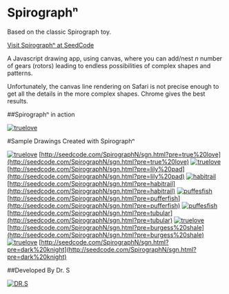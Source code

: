 # Spirograph&#8319;
Based on the classic Spirograph toy.

[Visit Spirograph&#8319; at SeedCode](http://seedcode.com/SpirographN/sgn.html)

A Javascript drawing app, using canvas, where you can add/nest *n* number of gears (rotors) leading to endless possibilities of complex shapes and patterns.

Unfortunately, the canvas line rendering on Safari is not precise enough to get all the details in the more complex shapes. Chrome gives the best results.

##Spirograph&#8319; in action

[![truelove](img/drawing.png)](img/drawing.png)

#Sample Drawings Created with Spirograph&#8319;

[![truelove](img/truelove.png)](img/truelove.png)
[http://seedcode.com/SpirographN/sgn.html?pre=true%20love](http://seedcode.com/SpirographN/sgn.html?pre=true%20love)
[![truelove](img/lilypad.png)](img/lilypad.png)
[http://seedcode.com/SpirographN/sgn.html?pre=lily%20pad](http://seedcode.com/SpirographN/sgn.html?pre=lily%20pad)
[![habitrail](img/habitrail.png)](img/habitrail.png)
[http://seedcode.com/SpirographN/sgn.html?pre=habitrail](http://seedcode.com/SpirographN/sgn.html?pre=habitrail)
[![puffesfish](img/pufferfish.png)](img/pufferfish.png)
[http://seedcode.com/SpirographN/sgn.html?pre=pufferfish](http://seedcode.com/SpirographN/sgn.html?pre=pufferfish)
[![puffesfish](img/tubular.png)](img/tubular.png)
[http://seedcode.com/SpirographN/sgn.html?pre=tubular](http://seedcode.com/SpirographN/sgn.html?pre=tubular)
[![truelove](img/burgessshale.png)](img/burgessshale.png)
[http://seedcode.com/SpirographN/sgn.html?pre=burgess%20shale](http://seedcode.com/SpirographN/sgn.html?pre=burgess%20shale)
[![truelove](img/darkknight.png)](img/darkknight.png)
[http://seedcode.com/SpirographN/sgn.html?pre=dark%20knight](http://seedcode.com/SpirographN/sgn.html?pre=dark%20knight)

##Developed By Dr. S

[![DR.S](https://img.youtube.com/vi/-IYaftepO-s/0.jpg)](https://youtu.be/-IYaftepO-s)

